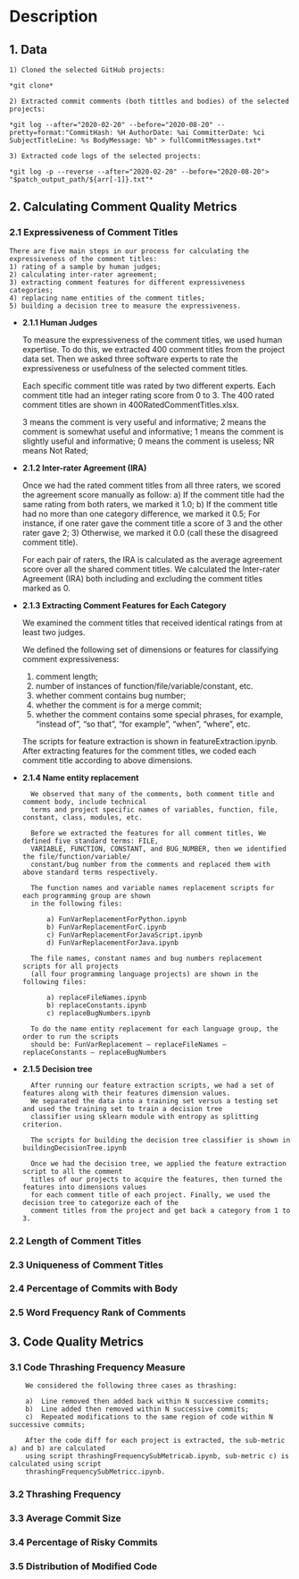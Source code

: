# Description

## **1. Data**

	1) Cloned the selected GitHub projects:

	*git clone*

	2) Extracted commit comments (both tittles and bodies) of the selected projects:

	*git log --after="2020-02-20" --before="2020-08-20" --pretty=format:"CommitHash: %H AuthorDate: %ai CommitterDate: %ci SubjectTitleLine: %s BodyMessage: %b" > fullCommitMessages.txt*

	3) Extracted code logs of the selected projects:

	*git log -p --reverse --after="2020-02-20" --before="2020-08-20"> "$patch_output_path/${arr[-1]}.txt"*

## **2. Calculating Comment Quality Metrics**

### **2.1 Expressiveness of Comment Titles**

	There are five main steps in our process for calculating the expressiveness of the comment titles: 
	1) rating of a sample by human judges; 
	2) calculating inter-rater agreement; 
	3) extracting comment features for different expressiveness categories; 
	4) replacing name entities of the comment titles; 
	5) building a decision tree to measure the expressiveness. 

- **2.1.1 Human Judges**

	To measure the expressiveness of the comment titles, we used human expertise. To do this, 
	we extracted 400 comment titles from the project data set. Then we asked three software 
	experts to rate the expressiveness or usefulness of the selected comment titles.
	
	Each specific comment title was rated by two different experts. Each comment title had an 
	integer rating score from 0 to 3. The 400 rated comment titles are shown in 400RatedCommentTitles.xlsx.
	
	3 means the comment is very useful and informative;
	2 means the comment is somewhat useful and informative;
	1 means the comment is slightly useful and informative;
	0 means the comment is useless;
	NR means Not Rated;
	
- **2.1.2 Inter-rater Agreement (IRA)**

	Once we had the rated comment titles from all three raters, we scored the agreement score manually as follow: 
	a) If the comment title had the same rating from both raters, we marked it 1.0; 
	b) If the comment title had no more than one category difference, we marked it 0.5; 
	   For instance, if one rater gave the comment title a score of 3 and the other rater gave 2; 
	3) Otherwise, we marked it 0.0 (call these the disagreed comment title).
	
	For each pair of raters, the IRA is calculated as the average agreement score over all the shared comment titles.
	We calculated the Inter-rater Agreement (IRA) both including and excluding the comment titles marked as 0. 

- **2.1.3 Extracting Comment Features for Each Category**
	
	We examined the comment titles that received identical ratings from at least two judges.
	
	We defined the following set of dimensions or features for classifying comment expressiveness:
	1) comment length;
	2) number of instances of function/file/variable/constant, etc.
	3) whether comment contains bug number;
	4) whether the comment is for a merge commit;
	5) whether the comment contains some special phrases, for example, “instead of”, “so that”, “for example”, “when”, “where”, etc.
	
	The scripts for feature extraction is shown in featureExtraction.ipynb. After extracting features for the comment titles, 
	we coded each comment title according to above dimensions.

- **2.1.4 Name entity replacement**

		We observed that many of the comments, both comment title and comment body, include technical 
		terms and project specific names of variables, function, file, constant, class, modules, etc. 
		
		Before we extracted the features for all comment titles, We defined five standard terms: FILE, 
		VARIABLE, FUNCTION, CONSTANT, and BUG_NUMBER, then we identified the file/function/variable/
		constant/bug number from the comments and replaced them with above standard terms respectively.

		The function names and variable names replacement scripts for each programming group are shown 
		in the following files:

			a) FunVarReplacementForPython.ipynb
			b) FunVarReplacementForC.ipynb
			c) FunVarReplacementForJavaScript.ipynb
			d) FunVarReplacementForJava.ipynb

		The file names, constant names and bug numbers replacement scripts for all projects 
		(all four programming language projects) are shown in the following files:

			a) replaceFileNames.ipynb
			b) replaceConstants.ipynb
			c) replaceBugNumbers.ipynb

		To do the name entity replacement for each language group, the order to run the scripts 
		should be: FunVarReplacement – replaceFileNames – replaceConstants – replaceBugNumbers

- **2.1.5 Decision tree**

		After running our feature extraction scripts, we had a set of features along with their features dimension values.
		We separated the data into a training set versus a testing set and used the training set to train a decision tree 
		classifier using sklearn module with entropy as splitting criterion.  
		
		The scripts for building the decision tree classifier is shown in buildingDecisionTree.ipynb
		
		Once we had the decision tree, we applied the feature extraction script to all the comment 
		titles of our projects to acquire the features, then turned the features into dimensions values 
		for each comment title of each project. Finally, we used the decision tree to categorize each of the 
		comment titles from the project and get back a category from 1 to 3. 



### **2.2 Length of Comment Titles**




### **2.3 Uniqueness of Comment Titles**




### **2.4 Percentage of Commits with Body**





### **2.5 Word Frequency Rank of Comments**





## **3. Code Quality Metrics**

### **3.1 Code Thrashing Frequency Measure**

		We considered the following three cases as thrashing:
		
		a)	Line removed then added back within N successive commits;
		b)	Line added then removed within N successive commits;
		c)	Repeated modifications to the same region of code within N successive commits;
		
		After the code diff for each project is extracted, the sub-metric a) and b) are calculated 
		using script thrashingFrequencySubMetricab.ipynb, sub-metric c) is calculated using script 
		thrashingFrequencySubMetricc.ipynb.


### **3.2 Thrashing Frequency**



### **3.3 Average Commit Size**



### **3.4 Percentage of Risky Commits**



### **3.5 Distribution of Modified Code**







